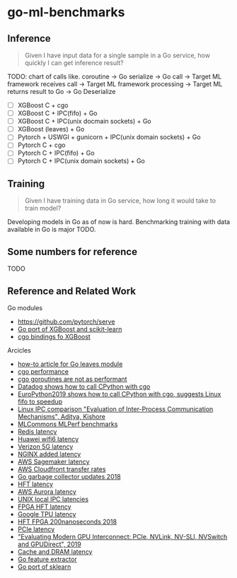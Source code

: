 # go-ml-benchmarks

## Inference

> Given I have input data for a single sample in a Go service, how quickly I can get inference result? 

TODO: chart of calls like. coroutine -> Go serialize -> Go call -> Target ML framework receives call -> Target ML framework processing -> Target ML returns result to Go -> Go Deserialize

- [ ] XGBoost C + cgo
- [ ] XGBoost C + IPC(fifo) + Go
- [ ] XGBoost C + IPC(unix docmain sockets) + Go
- [ ] XGBoost (leaves) + Go
- [ ] Pytorch + USWGI + gunicorn + IPC(unix domain sockets) + Go
- [ ] Pytorch C + cgo 
- [ ] Pytorch C + IPC(fifo) + Go
- [ ] Pytorch C + IPC(unix domain sockets) + Go

## Training

> Given I have training data in Go service, how long it would take to train model?

Developing models in Go as of now is hard. Benchmarking training with data available in Go is major TODO.

## Some numbers for reference

TODO

## Reference and Related Work

Go modules
- https://github.com/pytorch/serve
- [Go port of XGBoost and scikit-learn](https://github.com/dmitryikh/leaves)
- [cgo bindings fo XGBoost](https://github.com/Unity-Technologies/go-xgboost)

Arcicles
- [how-to article for Go leaves module](https://dev.to/blairhudson/machine-learning-microservices-python-and-xgboost-in-a-tiny-486kb-container-4on4)
- [cgo performance](https://about.sourcegraph.com/go/gophercon-2018-adventures-in-cgo-performance/)
- [cgo goroutines are not as performant](https://www.cockroachlabs.com/blog/the-cost-and-complexity-of-cgo/)
- [Datadog shows how to call CPython with cgo](https://www.datadoghq.com/blog/engineering/cgo-and-python/)
- [EuroPython2019 shows how to call CPython with cgo, suggests Linux fifo to speedup](https://ep2019.europython.eu/talks/Zktoaai-golang-to-python/)
- [Linux IPC comparison "Evaluation of Inter-Process Communication Mechanisms", Aditya, Kishore](http://pages.cs.wisc.edu/~adityav/Evaluation_of_Inter_Process_Communication_Mechanisms.pdf)
- [MLCommons MLPerf benchmarks](https://github.com/mlcommons/inference)
- [Redis latency](https://redis.io/topics/latency)
- [Huawei wifi6 latency](https://e.huawei.com/sg/products/enterprise-networking/wlan/wifi-6)
- [Verizon 5G latency](https://www.verizon.com/about/our-company/5g/5g-latency)
- [NGINX added latency](https://www.nginx.com/blog/nginx-controller-api-management-module-vs-kong-performance-comparison/)
- [AWS Sagemaker latency](https://aws.amazon.com/blogs/machine-learning/load-test-and-optimize-an-amazon-sagemaker-endpoint-using-automatic-scaling/)
- [AWS Cloudfront transfer rates](https://media.amazonwebservices.com/FS_WP_AWS_CDN_CloudFront.pdf)
- [Go garbage collector updates 2018](https://blog.golang.org/ismmkeynote)
- [HFT latency](https://en.wikipedia.org/wiki/Ultra-low_latency_direct_market_access)
- [AWS Aurora latency](https://aws.amazon.com/blogs/database/using-aurora-to-drive-3x-latency-improvement-for-end-users/)
- [UNIX local IPC latencies](http://kamalmarhubi.com/blog/2015/06/10/some-early-linux-ipc-latency-data/)
- [FPGA HFT latency](https://ieeexplore.ieee.org/document/6299067)
- [Google TPU latency](https://ai.googleblog.com/2019/08/efficientnet-edgetpu-creating.html)
- [HFT FPGA 200nanoseconds 2018](https://apnews.com/press-release/pr-businesswire/2edb1f8f12d64ab490ef0c180e648e24)
- [PCIe latency](https://www.cl.cam.ac.uk/research/srg/netos/projects/pcie-bench/neugebauer2018understanding.pdf)
- ["Evaluating Modern GPU Interconnect: PCIe, NVLink, NV-SLI, NVSwitch and GPUDirect", 2019](?)
- [Cache and DRAM latency](https://en.wikipedia.org/wiki/CPU_cache)
- [Go feature extractor](https://github.com/dustin-decker/featuremill)
- [Go port of sklearn](https://github.com/pa-m/sklearn)
